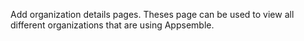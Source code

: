 Add organization details pages. Theses page can be used to view all different organizations that are
using Appsemble.
